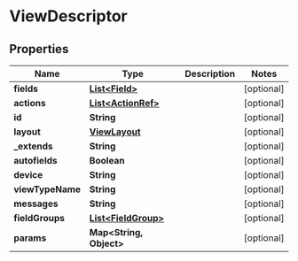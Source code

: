 

# ViewDescriptor


## Properties

| Name | Type | Description | Notes |
|------------ | ------------- | ------------- | -------------|
|**fields** | [**List&lt;Field&gt;**](Field.md) |  |  [optional] |
|**actions** | [**List&lt;ActionRef&gt;**](ActionRef.md) |  |  [optional] |
|**id** | **String** |  |  [optional] |
|**layout** | [**ViewLayout**](ViewLayout.md) |  |  [optional] |
|**_extends** | **String** |  |  [optional] |
|**autofields** | **Boolean** |  |  [optional] |
|**device** | **String** |  |  [optional] |
|**viewTypeName** | **String** |  |  [optional] |
|**messages** | **String** |  |  [optional] |
|**fieldGroups** | [**List&lt;FieldGroup&gt;**](FieldGroup.md) |  |  [optional] |
|**params** | **Map&lt;String, Object&gt;** |  |  [optional] |



